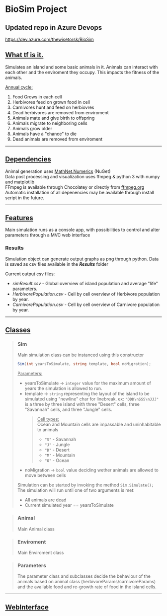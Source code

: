 # BioSim Project 
## Updated repo in Azure Devops 
https://dev.azure.com/thewisetorsk/BioSim


## <u>What tf is it.</u>
<p>Simulates an island and some basic animals in it. Animals can interact with each other and the enviroment they occupy. This impacts the fitness of the animals.</p>
<p><u>Annual cycle:</u></br>
<ol>
    <li>Food Grows in each cell</li>
    <li>Herbivores feed on grown food in cell</li>
    <li>Carnivores hunt and feed on herbiovres</li>
    <li>Dead herbivores are removed from enviroment</li>
    <li>Animals mate and give birth to offspring</li>
    <li>Animals migrate to neighboring cells</li>
    <li>Animals grow older</li>
    <li>Animals have a "chance" to die</li>
    <li>Dead animals are removed from enviroment</li>
</ol>
</p>

<hr/>

## <u>Dependencies</u>
<p>Animal generation uses <a href="https://www.nuget.org/packages/MathNet.Numerics">MathNet.Numerics</a> (NuGet)</br>
Data post processing and visualization uses ffmpeg & python 3 with numpy and matplotlib </br>
FFmpeg is available through Chocolatey or directly from <a href="https://www.ffmpeg.org">ffmpeg.org</a></br>
Automatic installation of all depenencies may be available through install script in the future.</p>

<hr/>

## <u>Features</u>
<p>Main simulation runs as a console app, with possibilities to control and alter parameters through a MVC web interface</p>

### **Results** 
<p>Simulation object can generate output graphs as png through python. Data is saved as csv files available in the <em><b>Results</b></em> folder <br/></p>

Current output csv files: </br>
* <em>simResult.csv</em> - Global overview of island population and average "life" parameters.
* <em>HerbivorePopulation.csv</em> - Cell by cell overview of Herbivore population by year.
* <em>CarnivorePopulation.csv</em> - Cell by cell overview of Carnivore population by year.

<hr/>

## <u>Classes</u>
> ### **Sim**
> Main simulation class can be instanced using this constructor
> ```cs
> Sim(int yearsToSimulate, string template, bool noMigration);
> ```
> <u>Parameters:</u> <br/>
> - yearsToSimulate -> `integer` value for the maximum amount of years the simulation is allowed to run.
> - template -> `string` representing the layout of the island to be simulated using "newline" char for linebreak. ex: `"DDD\nSSS\nJJJ"` is a three by three island with three "Desert" cells, three "Savannah" cells, and three "Jungle" cells. </br>
>   ><u>Cell types:</u></br>
>   >Ocean and Mountain cells are impassable and uninhabitable to animals
>   > - `"S"` - Savannah
>   > - `"J"` - Jungle
>   > - `"D"` - Desert
>   > - `"M"` - Mountain
>   > - `"O"` - Ocean </br>
> - noMigration -> `bool` value deciding wether animals are allowed to move between cells 
>
> Simulation can be started by invoking the method ```Sim.Simulate();``` <br/>
> The simulation will run until one of two arguments is met: 
> - All animals are dead
> - Current simulated year == yearsToSimulate

>### **Animal**
> <p>Main Animal class</p>

>### **Enviroment**
> <p>Main Enviroment class</p>

>### **Parameters**
> The parameter class and subclasses decide the behaviour of the animals based on animal class (herbivoreParams/carnivoreParams) and the available food and re-growth rate of food in the island cells.
> 

<hr/>

## <u>WebInterface</u>
